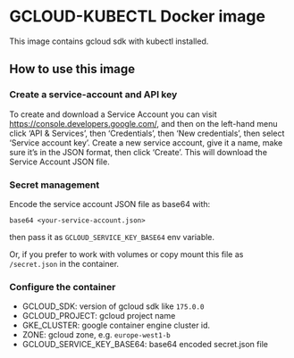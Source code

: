 # GCLOUD-KUBECTL Docker image

This image contains gcloud sdk with kubectl installed.

## How to use this image

### Create a service-account and API key
To create and download a Service Account you can visit https://console.developers.google.com/, and then on the left-hand menu click ‘API & Services’, then ‘Credentials’, then ‘New credentials’, then select ‘Service account key’. Create a new service account, give it a name, make sure it’s in the JSON format, then click ‘Create’. This will download the Service Account JSON file.

### Secret management
Encode the service account JSON file as base64 with:
```
base64 <your-service-account.json>
```
then pass it as `GCLOUD_SERVICE_KEY_BASE64` env variable.

Or, if you prefer to work with volumes or copy mount this file as `/secret.json` in the container.

### Configure the container

- GCLOUD_SDK: version of gcloud sdk like `175.0.0`
- GCLOUD_PROJECT: gcloud project name
- GKE_CLUSTER: google container engine cluster id.
- ZONE: gcloud zone, e.g. `europe-west1-b`
- GCLOUD_SERVICE_KEY_BASE64: base64 encoded secret.json file